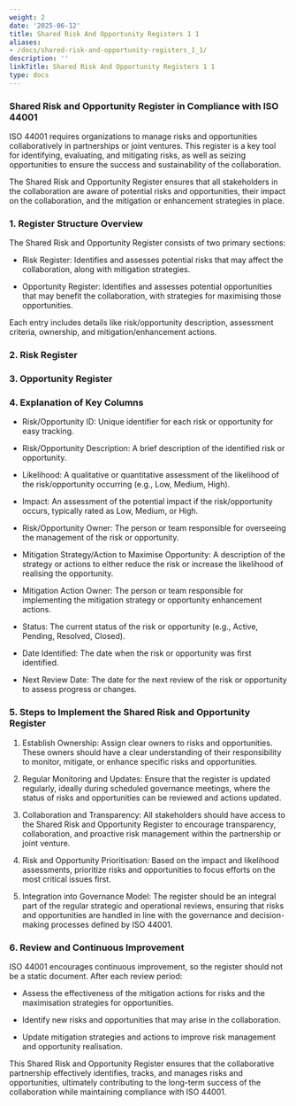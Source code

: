 ```yaml
---
weight: 2
date: '2025-06-12'
title: Shared Risk And Opportunity Registers 1 1
aliases:
- /docs/shared-risk-and-opportunity-registers_1_1/
description: ''
linkTitle: Shared Risk And Opportunity Registers 1 1
type: docs
---
```


### Shared Risk and Opportunity Register in Compliance with ISO 44001

ISO 44001 requires organizations to manage risks and opportunities collaboratively in partnerships or joint ventures. This register is a key tool for identifying, evaluating, and mitigating risks, as well as seizing opportunities to ensure the success and sustainability of the collaboration.

The Shared Risk and Opportunity Register ensures that all stakeholders in the collaboration are aware of potential risks and opportunities, their impact on the collaboration, and the mitigation or enhancement strategies in place.

<!-- Unsupported block type: divider -->

### 1. Register Structure Overview

The Shared Risk and Opportunity Register consists of two primary sections:

- Risk Register: Identifies and assesses potential risks that may affect the collaboration, along with mitigation strategies.

- Opportunity Register: Identifies and assesses potential opportunities that may benefit the collaboration, with strategies for maximising those opportunities.

Each entry includes details like risk/opportunity description, assessment criteria, ownership, and mitigation/enhancement actions.

<!-- Unsupported block type: divider -->

### 2. Risk Register

<!-- Unsupported block type: divider -->

### 3. Opportunity Register

<!-- Unsupported block type: divider -->

### 4. Explanation of Key Columns

- Risk/Opportunity ID: Unique identifier for each risk or opportunity for easy tracking.

- Risk/Opportunity Description: A brief description of the identified risk or opportunity.

- Likelihood: A qualitative or quantitative assessment of the likelihood of the risk/opportunity occurring (e.g., Low, Medium, High).

- Impact: An assessment of the potential impact if the risk/opportunity occurs, typically rated as Low, Medium, or High.

- Risk/Opportunity Owner: The person or team responsible for overseeing the management of the risk or opportunity.

- Mitigation Strategy/Action to Maximise Opportunity: A description of the strategy or actions to either reduce the risk or increase the likelihood of realising the opportunity.

- Mitigation Action Owner: The person or team responsible for implementing the mitigation strategy or opportunity enhancement actions.

- Status: The current status of the risk or opportunity (e.g., Active, Pending, Resolved, Closed).

- Date Identified: The date when the risk or opportunity was first identified.

- Next Review Date: The date for the next review of the risk or opportunity to assess progress or changes.

<!-- Unsupported block type: divider -->

### 5. Steps to Implement the Shared Risk and Opportunity Register

1. Establish Ownership: Assign clear owners to risks and opportunities. These owners should have a clear understanding of their responsibility to monitor, mitigate, or enhance specific risks and opportunities.

1. Regular Monitoring and Updates: Ensure that the register is updated regularly, ideally during scheduled governance meetings, where the status of risks and opportunities can be reviewed and actions updated.

1. Collaboration and Transparency: All stakeholders should have access to the Shared Risk and Opportunity Register to encourage transparency, collaboration, and proactive risk management within the partnership or joint venture.

1. Risk and Opportunity Prioritisation: Based on the impact and likelihood assessments, prioritize risks and opportunities to focus efforts on the most critical issues first.

1. Integration into Governance Model: The register should be an integral part of the regular strategic and operational reviews, ensuring that risks and opportunities are handled in line with the governance and decision-making processes defined by ISO 44001.

<!-- Unsupported block type: divider -->

### 6. Review and Continuous Improvement

ISO 44001 encourages continuous improvement, so the register should not be a static document. After each review period:

- Assess the effectiveness of the mitigation actions for risks and the maximisation strategies for opportunities.

- Identify new risks and opportunities that may arise in the collaboration.

- Update mitigation strategies and actions to improve risk management and opportunity realisation.

<!-- Unsupported block type: divider -->

This Shared Risk and Opportunity Register ensures that the collaborative partnership effectively identifies, tracks, and manages risks and opportunities, ultimately contributing to the long-term success of the collaboration while maintaining compliance with ISO 44001.